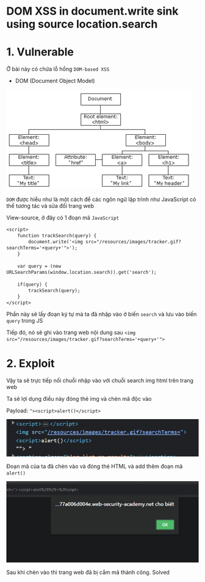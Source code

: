 # DOM XSS in document.write sink using source location.search

# 1. Vulnerable

Ở bài này có chứa lỗ hổng `DOM-based XSS`

- DOM (Document Object Model)

![DOM.png](images/DOM.png)

`DOM` được hiểu như là một cách để các ngôn ngữ lập trình như JavaScript có thể tương tác và sửa đổi trang web

View-source, ở đây có 1 đoạn mã `JavaScript`

```
<script>
    function trackSearch(query) {
        document.write('<img src="/resources/images/tracker.gif?searchTerms='+query+'">');
    }

    var query = (new URLSearchParams(window.location.search)).get('search');

    if(query) {
        trackSearch(query);
    }
</script>
```

Phần này sẽ lấy đoạn ký tự mà ta đã nhập vào ở biến `search` và lưu vào biến `query` trong JS

Tiếp đó, nó sẽ ghi vào trang web nội dung sau `<img src="/resources/images/tracker.gif?searchTerms='+query+'">`

# 2. Exploit

Vậy ta sẽ trực tiếp nối chuỗi nhập vào với chuỗi search img html trên trang web

Ta sẽ lợi dụng điều này đóng thẻ img và chèn mã độc vào

Payload: `"><script>alert()</script>`

![payload.png](images/payload.png)

Đoạn mã của ta đã chèn vào và đóng thẻ HTML và add thêm đoạn mã `alert()`

![solved.png](images/solved.png)

Sau khi chèn vào thì trang web đã bị cắm mã thành công. Solved